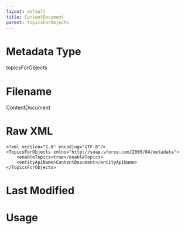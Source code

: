 ```yaml
---
layout: default
title: ContentDocument
parent: topicsForObjects
---
```

# Metadata Type
topicsForObjects


# Filename 
ContentDocument


# Raw XML
```
<?xml version="1.0" encoding="UTF-8"?>
<TopicsForObjects xmlns="http://soap.sforce.com/2006/04/metadata">
    <enableTopics>true</enableTopics>
    <entityApiName>ContentDocument</entityApiName>
</TopicsForObjects>
```


# Last Modified


# Usage

